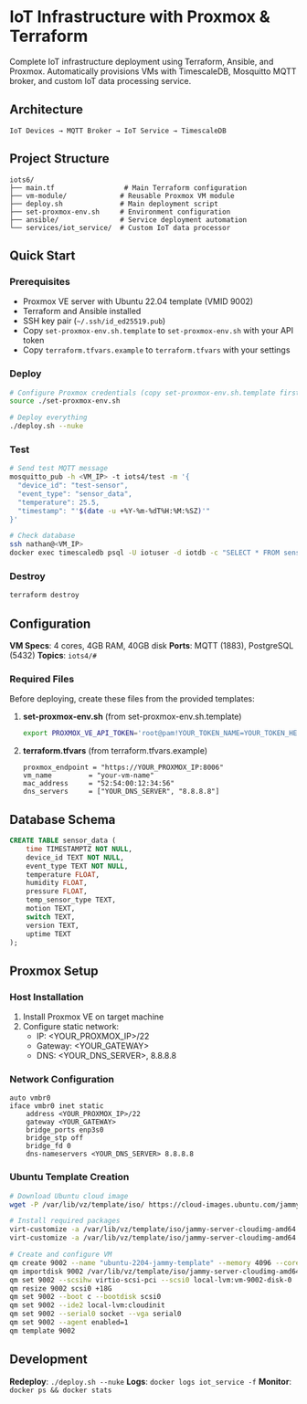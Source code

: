 # IoT Infrastructure with Proxmox & Terraform

Complete IoT infrastructure deployment using Terraform, Ansible, and Proxmox. Automatically provisions VMs with TimescaleDB, Mosquitto MQTT broker, and custom IoT data processing service.

## Architecture

```
IoT Devices → MQTT Broker → IoT Service → TimescaleDB
```

## Project Structure

```
iots6/
├── main.tf                 # Main Terraform configuration
├── vm-module/             # Reusable Proxmox VM module
├── deploy.sh              # Main deployment script
├── set-proxmox-env.sh     # Environment configuration
├── ansible/               # Service deployment automation
└── services/iot_service/  # Custom IoT data processor
```

## Quick Start

### Prerequisites

- Proxmox VE server with Ubuntu 22.04 template (VMID 9002)
- Terraform and Ansible installed
- SSH key pair (`~/.ssh/id_ed25519.pub`)
- Copy `set-proxmox-env.sh.template` to `set-proxmox-env.sh` with your API token
- Copy `terraform.tfvars.example` to `terraform.tfvars` with your settings

### Deploy

```bash
# Configure Proxmox credentials (copy set-proxmox-env.sh.template first)
source ./set-proxmox-env.sh

# Deploy everything
./deploy.sh --nuke
```

### Test

```bash
# Send test MQTT message
mosquitto_pub -h <VM_IP> -t iots4/test -m '{
  "device_id": "test-sensor",
  "event_type": "sensor_data", 
  "temperature": 25.5,
  "timestamp": "'$(date -u +%Y-%m-%dT%H:%M:%SZ)'"
}'

# Check database
ssh nathan@<VM_IP>
docker exec timescaledb psql -U iotuser -d iotdb -c "SELECT * FROM sensor_data;"
```

### Destroy

```bash
terraform destroy
```

## Configuration

**VM Specs**: 4 cores, 4GB RAM, 40GB disk
**Ports**: MQTT (1883), PostgreSQL (5432)
**Topics**: `iots4/#`

### Required Files

Before deploying, create these files from the provided templates:

1. **set-proxmox-env.sh** (from set-proxmox-env.sh.template)
   ```bash
   export PROXMOX_VE_API_TOKEN='root@pam!YOUR_TOKEN_NAME=YOUR_TOKEN_HERE'
   ```

2. **terraform.tfvars** (from terraform.tfvars.example)
   ```hcl
   proxmox_endpoint = "https://YOUR_PROXMOX_IP:8006"
   vm_name         = "your-vm-name"
   mac_address     = "52:54:00:12:34:56"
   dns_servers     = ["YOUR_DNS_SERVER", "8.8.8.8"]
   ```

## Database Schema

```sql
CREATE TABLE sensor_data (
    time TIMESTAMPTZ NOT NULL,
    device_id TEXT NOT NULL,
    event_type TEXT NOT NULL,
    temperature FLOAT,
    humidity FLOAT,
    pressure FLOAT,
    temp_sensor_type TEXT,
    motion TEXT,
    switch TEXT,
    version TEXT,
    uptime TEXT
);
```

## Proxmox Setup

### Host Installation

1. Install Proxmox VE on target machine
2. Configure static network:
   - IP: <YOUR_PROXMOX_IP>/22
   - Gateway: <YOUR_GATEWAY>
   - DNS: <YOUR_DNS_SERVER>, 8.8.8.8

### Network Configuration

```
auto vmbr0
iface vmbr0 inet static
    address <YOUR_PROXMOX_IP>/22
    gateway <YOUR_GATEWAY>
    bridge_ports enp3s0
    bridge_stp off
    bridge_fd 0
    dns-nameservers <YOUR_DNS_SERVER> 8.8.8.8
```

### Ubuntu Template Creation

```bash
# Download Ubuntu cloud image
wget -P /var/lib/vz/template/iso/ https://cloud-images.ubuntu.com/jammy/current/jammy-server-cloudimg-amd64.img

# Install required packages
virt-customize -a /var/lib/vz/template/iso/jammy-server-cloudimg-amd64.img --install qemu-guest-agent,avahi-daemon
virt-customize -a /var/lib/vz/template/iso/jammy-server-cloudimg-amd64.img --run-command 'systemctl enable qemu-guest-agent.service'

# Create and configure VM
qm create 9002 --name "ubuntu-2204-jammy-template" --memory 4096 --cores 4 --net0 virtio,bridge=vmbr0
qm importdisk 9002 /var/lib/vz/template/iso/jammy-server-cloudimg-amd64.img local-lvm
qm set 9002 --scsihw virtio-scsi-pci --scsi0 local-lvm:vm-9002-disk-0
qm resize 9002 scsi0 +18G
qm set 9002 --boot c --bootdisk scsi0
qm set 9002 --ide2 local-lvm:cloudinit
qm set 9002 --serial0 socket --vga serial0
qm set 9002 --agent enabled=1
qm template 9002
```

## Development

**Redeploy**: `./deploy.sh --nuke`
**Logs**: `docker logs iot_service -f`
**Monitor**: `docker ps && docker stats`